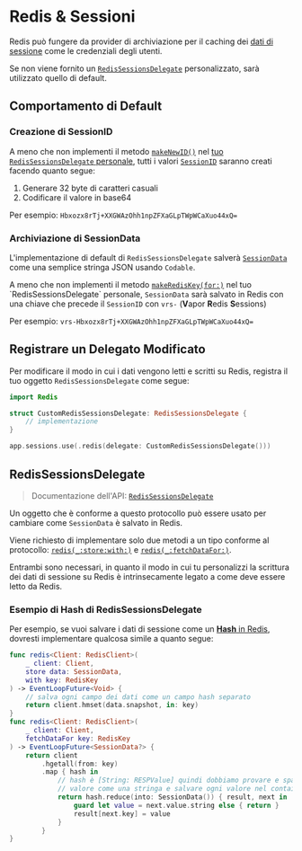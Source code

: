 # Redis & Sessioni

Redis può fungere da provider di archiviazione per il caching dei [dati di sessione](../advanced/sessions.md#session-data) come le credenziali degli utenti.

Se non viene fornito un [`RedisSessionsDelegate`](https://api.vapor.codes/redis/documentation/redis/redissessionsdelegate) personalizzato, sarà utilizzato quello di default.

## Comportamento di Default

### Creazione di SessionID

A meno che non implementi il metodo [`makeNewID()`](https://api.vapor.codes/redis/documentation/redis/redissessionsdelegate/makenewid()-3hyne) nel [tuo `RedisSessionsDelegate` personale](#redissessionsdelegate), tutti i valori [`SessionID`](https://api.vapor.codes/vapor/documentation/vapor/sessionid) saranno creati facendo quanto segue:

1. Generare 32 byte di caratteri casuali
1. Codificare il valore in base64

Per esempio: `Hbxozx8rTj+XXGWAzOhh1npZFXaGLpTWpWCaXuo44xQ=`

### Archiviazione di SessionData

L'implementazione di default di `RedisSessionsDelegate` salverà [`SessionData`](https://api.vapor.codes/vapor/documentation/vapor/sessiondata) come una semplice stringa JSON usando `Codable`.

A meno che non implementi il metodo [`makeRedisKey(for:)`](https://api.vapor.codes/redis/documentation/redis/redissessionsdelegate/makerediskey(for:)-5nfge) nel tuo `RedisSessionsDelegate` personale, `SessionData` sarà salvato in Redis con una chiave che precede il `SessionID` con `vrs-` (**V**apor **R**edis **S**essions)

Per esempio: `vrs-Hbxozx8rTj+XXGWAzOhh1npZFXaGLpTWpWCaXuo44xQ=`

## Registrare un Delegato Modificato

Per modificare il modo in cui i dati vengono letti e scritti su Redis, registra il tuo oggetto `RedisSessionsDelegate` come segue:

```swift
import Redis

struct CustomRedisSessionsDelegate: RedisSessionsDelegate {
    // implementazione
}

app.sessions.use(.redis(delegate: CustomRedisSessionsDelegate()))
```

## RedisSessionsDelegate

> Documentazione dell'API: [`RedisSessionsDelegate`](https://api.vapor.codes/redis/documentation/redis/redissessionsdelegate)

Un oggetto che è conforme a questo protocollo può essere usato per cambiare come `SessionData` è salvato in Redis.

Viene richiesto di implementare solo due metodi a un tipo conforme al protocollo: [`redis(_:store:with:)`](https://api.vapor.codes/redis/documentation/redis/redissessionsdelegate/redis(_:store:with:)) e [`redis(_:fetchDataFor:)`](https://api.vapor.codes/redis/documentation/redis/redissessionsdelegate/redis(_:fetchdatafor:)).

Entrambi sono necessari, in quanto il modo in cui tu personalizzi la scrittura dei dati di sessione su Redis è intrinsecamente legato a come deve essere letto da Redis.

### Esempio di Hash di RedisSessionsDelegate

Per esempio, se vuoi salvare i dati di sessione come un [**Hash** in Redis](https://redis.io/topics/data-types-intro#redis-hashes), dovresti implementare qualcosa simile a quanto segue:

```swift
func redis<Client: RedisClient>(
    _ client: Client,
    store data: SessionData,
    with key: RedisKey
) -> EventLoopFuture<Void> {
    // salva ogni campo dei dati come un campo hash separato
    return client.hmset(data.snapshot, in: key)
}
func redis<Client: RedisClient>(
    _ client: Client,
    fetchDataFor key: RedisKey
) -> EventLoopFuture<SessionData?> {
    return client
        .hgetall(from: key)
        .map { hash in
            // hash è [String: RESPValue] quindi dobbiamo provare e spacchettare il
            // valore come una stringa e salvare ogni valore nel container dei dati
            return hash.reduce(into: SessionData()) { result, next in
                guard let value = next.value.string else { return }
                result[next.key] = value
            }
        }
}
```
